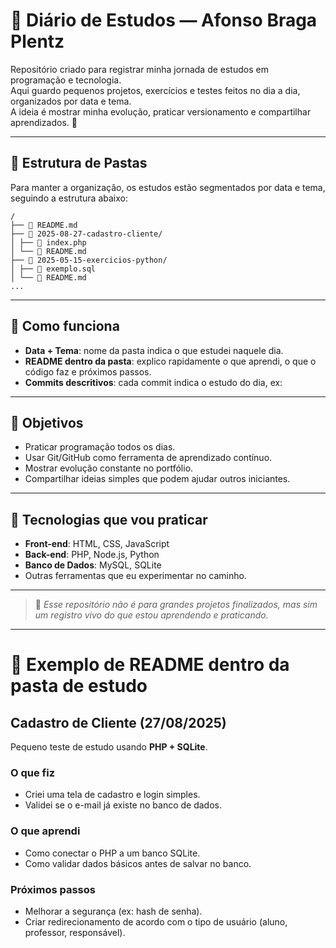# 📘 Diário de Estudos — Afonso Braga Plentz

Repositório criado para registrar minha jornada de estudos em programação e tecnologia.  
Aqui guardo pequenos projetos, exercícios e testes feitos no dia a dia, organizados por data e tema.  
A ideia é mostrar minha evolução, praticar versionamento e compartilhar aprendizados. 🚀

---

## 📂 Estrutura de Pastas

Para manter a organização, os estudos estão segmentados por data e tema, seguindo a estrutura abaixo:

```
/
├── 📄 README.md
├── 📁 2025-08-27-cadastro-cliente/
│ ├── 📄 index.php
│ └── 📄 README.md
├── 📁 2025-05-15-exercicios-python/
│ ├── 📄 exemplo.sql
│ └── 📄 README.md
...
```


---

## 📝 Como funciona
- **Data + Tema**: nome da pasta indica o que estudei naquele dia.  
- **README dentro da pasta**: explico rapidamente o que aprendi, o que o código faz e próximos passos.  
- **Commits descritivos**: cada commit indica o estudo do dia, ex:  


---

## 🎯 Objetivos
- Praticar programação todos os dias.  
- Usar Git/GitHub como ferramenta de aprendizado contínuo.  
- Mostrar evolução constante no portfólio.  
- Compartilhar ideias simples que podem ajudar outros iniciantes.  

---

## 🚀 Tecnologias que vou praticar
- **Front-end**: HTML, CSS, JavaScript  
- **Back-end**: PHP, Node.js, Python  
- **Banco de Dados**: MySQL, SQLite  
- Outras ferramentas que eu experimentar no caminho.  

---

> 📌 *Esse repositório não é para grandes projetos finalizados, mas sim um registro vivo do que estou aprendendo e praticando.*  

---

# 📂 Exemplo de README dentro da pasta de estudo

## Cadastro de Cliente (27/08/2025)

Pequeno teste de estudo usando **PHP + SQLite**.

### O que fiz
- Criei uma tela de cadastro e login simples.  
- Validei se o e-mail já existe no banco de dados.  

### O que aprendi
- Como conectar o PHP a um banco SQLite.  
- Como validar dados básicos antes de salvar no banco.  

### Próximos passos
- Melhorar a segurança (ex: hash de senha).  
- Criar redirecionamento de acordo com o tipo de usuário (aluno, professor, responsável).  
